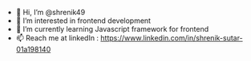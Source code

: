 - 👋 Hi, I’m @shrenik49
- 👀 I’m interested in frontend development 
- 🌱 I’m currently learning Javascript framework for frontend
- 📫 Reach me at linkedIn : https://www.linkedin.com/in/shrenik-sutar-01a198140
